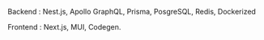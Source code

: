 Backend : Nest.js, Apollo GraphQL, Prisma, PosgreSQL, Redis, Dockerized

Frontend : Next.js, MUI, Codegen.
